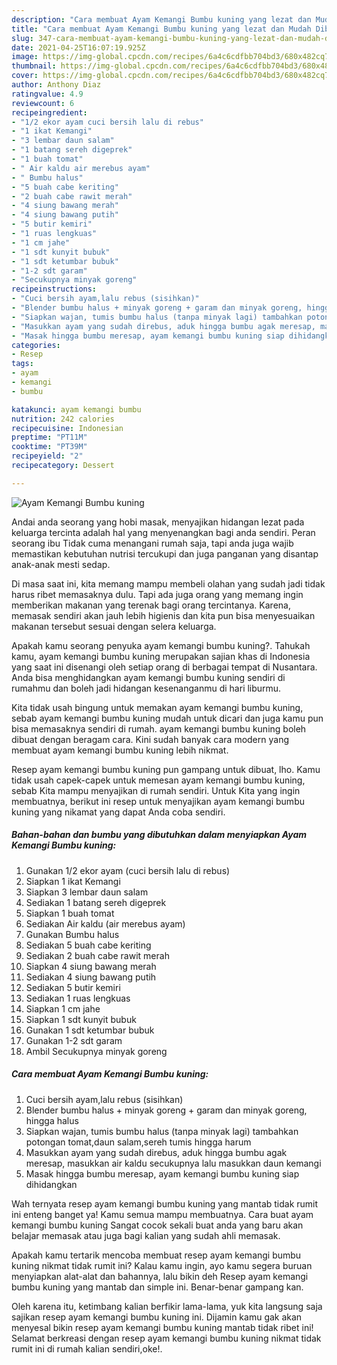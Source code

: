 ```yaml
---
description: "Cara membuat Ayam Kemangi Bumbu kuning yang lezat dan Mudah Dibuat"
title: "Cara membuat Ayam Kemangi Bumbu kuning yang lezat dan Mudah Dibuat"
slug: 347-cara-membuat-ayam-kemangi-bumbu-kuning-yang-lezat-dan-mudah-dibuat
date: 2021-04-25T16:07:19.925Z
image: https://img-global.cpcdn.com/recipes/6a4c6cdfbb704bd3/680x482cq70/ayam-kemangi-bumbu-kuning-foto-resep-utama.jpg
thumbnail: https://img-global.cpcdn.com/recipes/6a4c6cdfbb704bd3/680x482cq70/ayam-kemangi-bumbu-kuning-foto-resep-utama.jpg
cover: https://img-global.cpcdn.com/recipes/6a4c6cdfbb704bd3/680x482cq70/ayam-kemangi-bumbu-kuning-foto-resep-utama.jpg
author: Anthony Diaz
ratingvalue: 4.9
reviewcount: 6
recipeingredient:
- "1/2 ekor ayam cuci bersih lalu di rebus"
- "1 ikat Kemangi"
- "3 lembar daun salam"
- "1 batang sereh digeprek"
- "1 buah tomat"
- " Air kaldu air merebus ayam"
- " Bumbu halus"
- "5 buah cabe keriting"
- "2 buah cabe rawit merah"
- "4 siung bawang merah"
- "4 siung bawang putih"
- "5 butir kemiri"
- "1 ruas lengkuas"
- "1 cm jahe"
- "1 sdt kunyit bubuk"
- "1 sdt ketumbar bubuk"
- "1-2 sdt garam"
- "Secukupnya minyak goreng"
recipeinstructions:
- "Cuci bersih ayam,lalu rebus (sisihkan)"
- "Blender bumbu halus + minyak goreng + garam dan minyak goreng, hingga halus"
- "Siapkan wajan, tumis bumbu halus (tanpa minyak lagi) tambahkan potongan tomat,daun salam,sereh tumis hingga harum"
- "Masukkan ayam yang sudah direbus, aduk hingga bumbu agak meresap, masukkan air kaldu secukupnya lalu masukkan daun kemangi"
- "Masak hingga bumbu meresap, ayam kemangi bumbu kuning siap dihidangkan"
categories:
- Resep
tags:
- ayam
- kemangi
- bumbu

katakunci: ayam kemangi bumbu 
nutrition: 242 calories
recipecuisine: Indonesian
preptime: "PT11M"
cooktime: "PT39M"
recipeyield: "2"
recipecategory: Dessert

---
```



![Ayam Kemangi Bumbu kuning](https://img-global.cpcdn.com/recipes/6a4c6cdfbb704bd3/680x482cq70/ayam-kemangi-bumbu-kuning-foto-resep-utama.jpg)

Andai anda seorang yang hobi masak, menyajikan hidangan lezat pada keluarga tercinta adalah hal yang menyenangkan bagi anda sendiri. Peran seorang ibu Tidak cuma menangani rumah saja, tapi anda juga wajib memastikan kebutuhan nutrisi tercukupi dan juga panganan yang disantap anak-anak mesti sedap.

Di masa  saat ini, kita memang mampu membeli olahan yang sudah jadi tidak harus ribet memasaknya dulu. Tapi ada juga orang yang memang ingin memberikan makanan yang terenak bagi orang tercintanya. Karena, memasak sendiri akan jauh lebih higienis dan kita pun bisa menyesuaikan makanan tersebut sesuai dengan selera keluarga. 



Apakah kamu seorang penyuka ayam kemangi bumbu kuning?. Tahukah kamu, ayam kemangi bumbu kuning merupakan sajian khas di Indonesia yang saat ini disenangi oleh setiap orang di berbagai tempat di Nusantara. Anda bisa menghidangkan ayam kemangi bumbu kuning sendiri di rumahmu dan boleh jadi hidangan kesenanganmu di hari liburmu.

Kita tidak usah bingung untuk memakan ayam kemangi bumbu kuning, sebab ayam kemangi bumbu kuning mudah untuk dicari dan juga kamu pun bisa memasaknya sendiri di rumah. ayam kemangi bumbu kuning boleh dibuat dengan beragam cara. Kini sudah banyak cara modern yang membuat ayam kemangi bumbu kuning lebih nikmat.

Resep ayam kemangi bumbu kuning pun gampang untuk dibuat, lho. Kamu tidak usah capek-capek untuk memesan ayam kemangi bumbu kuning, sebab Kita mampu menyajikan di rumah sendiri. Untuk Kita yang ingin membuatnya, berikut ini resep untuk menyajikan ayam kemangi bumbu kuning yang nikamat yang dapat Anda coba sendiri.

<!--inarticleads1-->

##### Bahan-bahan dan bumbu yang dibutuhkan dalam menyiapkan Ayam Kemangi Bumbu kuning:

1. Gunakan 1/2 ekor ayam (cuci bersih lalu di rebus)
1. Siapkan 1 ikat Kemangi
1. Siapkan 3 lembar daun salam
1. Sediakan 1 batang sereh digeprek
1. Siapkan 1 buah tomat
1. Sediakan  Air kaldu (air merebus ayam)
1. Gunakan  Bumbu halus
1. Sediakan 5 buah cabe keriting
1. Sediakan 2 buah cabe rawit merah
1. Siapkan 4 siung bawang merah
1. Sediakan 4 siung bawang putih
1. Sediakan 5 butir kemiri
1. Sediakan 1 ruas lengkuas
1. Siapkan 1 cm jahe
1. Siapkan 1 sdt kunyit bubuk
1. Gunakan 1 sdt ketumbar bubuk
1. Gunakan 1-2 sdt garam
1. Ambil Secukupnya minyak goreng




<!--inarticleads2-->

##### Cara membuat Ayam Kemangi Bumbu kuning:

1. Cuci bersih ayam,lalu rebus (sisihkan)
1. Blender bumbu halus + minyak goreng + garam dan minyak goreng, hingga halus
1. Siapkan wajan, tumis bumbu halus (tanpa minyak lagi) tambahkan potongan tomat,daun salam,sereh tumis hingga harum
1. Masukkan ayam yang sudah direbus, aduk hingga bumbu agak meresap, masukkan air kaldu secukupnya lalu masukkan daun kemangi
1. Masak hingga bumbu meresap, ayam kemangi bumbu kuning siap dihidangkan




Wah ternyata resep ayam kemangi bumbu kuning yang mantab tidak rumit ini enteng banget ya! Kamu semua mampu membuatnya. Cara buat ayam kemangi bumbu kuning Sangat cocok sekali buat anda yang baru akan belajar memasak atau juga bagi kalian yang sudah ahli memasak.

Apakah kamu tertarik mencoba membuat resep ayam kemangi bumbu kuning nikmat tidak rumit ini? Kalau kamu ingin, ayo kamu segera buruan menyiapkan alat-alat dan bahannya, lalu bikin deh Resep ayam kemangi bumbu kuning yang mantab dan simple ini. Benar-benar gampang kan. 

Oleh karena itu, ketimbang kalian berfikir lama-lama, yuk kita langsung saja sajikan resep ayam kemangi bumbu kuning ini. Dijamin kamu gak akan menyesal bikin resep ayam kemangi bumbu kuning mantab tidak ribet ini! Selamat berkreasi dengan resep ayam kemangi bumbu kuning nikmat tidak rumit ini di rumah kalian sendiri,oke!.

